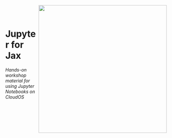 <p align="center">
  <img src="https://static.wixstatic.com/media/b34882_b300f090387248599125482b6750206c.jpg"  width="400" align="right" >
</p>

<br/><br/>
# Jupyter for Jax
*Hands-on workshop material for using Jupyter Notebooks on CloudOS*
<br/><br/><br/>
